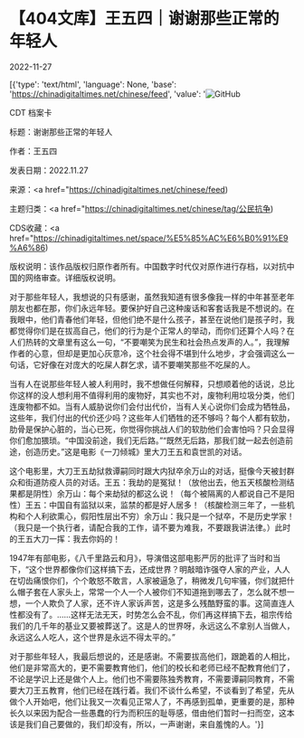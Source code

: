 # 【404文库】王五四｜谢谢那些正常的年轻人

2022-11-27

[{'type': 'text/html', 'language': None, 'base': 'https://chinadigitaltimes.net/chinese/feed', 'value': '![GitHub](https://chinadigitaltimes.net/chinese/files/2022/11/id13872283306-768x526.png)

CDT 档案卡

标题：谢谢那些正常的年轻人

作者：王五四

发表日期：2022.11.27

来源：<a href="https://chinadigitaltimes.net/chinese/feed)

主题归类：<a href="https://chinadigitaltimes.net/chinese/tag/公民抗争)

CDS收藏：<a href="https://chinadigitaltimes.net/space/%E5%85%AC%E6%B0%91%E9%A6%86)

版权说明：该作品版权归原作者所有。中国数字时代仅对原作进行存档，以对抗中国的网络审查。详细版权说明。





对于那些年轻人，我想说的只有感谢，虽然我知道有很多像我一样的中年甚至老年朋友也都在那，你们永远年轻。要保护好自己这种废话和客套话我是不想说的。在我眼中，他们青春他们年轻，但他们绝不是什么孩子，甚至在说他们是孩子时，我都觉得你们是在拔高自己，他们的行为是个正常人的举动，而你们还算个人吗？在人们热转的文章里有这么一句，“不要嘲笑为民生和社会热点发声的人。”，我理解作者的心意，但却是更加心灰意冷，这个社会得不堪到什么地步，才会强调这么一句话，它好像在对庞大的吃屎人群乞求，请不要嘲笑那些不吃屎的人。

当有人在说那些年轻人被人利用时，我不想做任何解释，只想顺着他的话说，总比你这样的没人想利用不值得利用的废物好，其实也不对，废物利用垃圾分类，他们连废物都不如。当有人威胁说你们会付出代价，当有人关心说你们会成为牺牲品，这些年，我们付出的代价还少吗？这些年人们牺牲的还不够吗？每个人都有软肋，肋骨是保护心脏的，当心已死，你觉得你挑战人们的软肋他们会害怕吗？只会显得你们愈加猥琐。“中国没前途，我们无后路。”“既然无后路，那我们就一起去创造前途，创造历史。”这是电影《一刀倾城》里大刀王五和袁世凯的对话。

这个电影里，大刀王五劫狱救谭嗣同时跟大内狱卒余万山的对话，挺像今天被封群众和街道防疫人员的对话。王五：我劫的是冤狱！（放他出去，他五天核酸检测结果都是阴性）余万山：每个来劫狱的都这么说！（每个被隔离的人都说自己不是阳性）王五：中国自有监狱以来，监禁的都是好人居多！（核酸检测三年了，一些机构和个人利欲熏心，假阳性层出不穷）余万山：我只是一个狱卒，不是历史学家！（我只是一个执行者，请配合我的工作，请不要为难我，不要跟我讲法律。）此时的王五大刀一挥：我去你妈的！

1947年有部电影，《八千里路云和月》，导演借这部电影严厉的批评了当时和当下，“这个世界都像你们这样搞下去，还成世界？明敲暗诈强夺人家的产业，人人在切齿痛恨你们，个个敢怒不敢言，人家被逼急了，稍微发几句牢骚，你们就把什么帽子套在人家头上，常常一个人一个人被你们不知道拖到哪去了，怎么就不想一想，一个人欺负了人家，还不许人家诉声苦，这是多么残酷野蛮的事。这简直连人性都没有了。……这样无法无天，时势怎么会不乱，你们再这样搞下去，祖宗传给我们的几千年的基业又要被葬送了。这是人的世界呀，永远这么不拿别人当做人，永远这么人吃人，这个世界是永远不得太平的。”

对于那些年轻人，我最后想说的，还是感谢。不需要拔高他们，跟跪着的人相比，他们是非常高大的，更不需要教育他们，他们的校长和老师已经不配教育他们了，不论是学识上还是做个人上。他们也不需要陈独秀教育，不需要谭嗣同教育，不需要大刀王五教育，他们已经在践行着。我们不谈什么希望，不谈看到了希望，先从做个人开始吧，他们让我又一次看见正常人了，不再感到孤单，更重要的是，那种长久以来因为配合一些愚蠢的行为而积压的耻辱感，借由他们暂时一扫而空，这本该是我们自己要做的，我们却没有，所以，一声谢谢，来自羞愧的人。'}]
